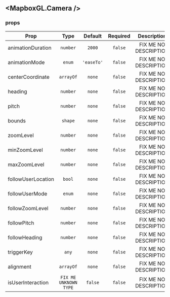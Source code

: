 ## <MapboxGL.Camera />
### 

### props
| Prop | Type | Default | Required | Description |
| ---- | :--: | :-----: | :------: | :----------: |
| animationDuration | `number` | `2000` | `false` | FIX ME NO DESCRIPTION |
| animationMode | `enum` | `'easeTo'` | `false` | FIX ME NO DESCRIPTION |
| centerCoordinate | `arrayOf` | `none` | `false` | FIX ME NO DESCRIPTION |
| heading | `number` | `none` | `false` | FIX ME NO DESCRIPTION |
| pitch | `number` | `none` | `false` | FIX ME NO DESCRIPTION |
| bounds | `shape` | `none` | `false` | FIX ME NO DESCRIPTION |
| zoomLevel | `number` | `none` | `false` | FIX ME NO DESCRIPTION |
| minZoomLevel | `number` | `none` | `false` | FIX ME NO DESCRIPTION |
| maxZoomLevel | `number` | `none` | `false` | FIX ME NO DESCRIPTION |
| followUserLocation | `bool` | `none` | `false` | FIX ME NO DESCRIPTION |
| followUserMode | `enum` | `none` | `false` | FIX ME NO DESCRIPTION |
| followZoomLevel | `number` | `none` | `false` | FIX ME NO DESCRIPTION |
| followPitch | `number` | `none` | `false` | FIX ME NO DESCRIPTION |
| followHeading | `number` | `none` | `false` | FIX ME NO DESCRIPTION |
| triggerKey | `any` | `none` | `false` | FIX ME NO DESCRIPTION |
| alignment | `arrayOf` | `none` | `false` | FIX ME NO DESCRIPTION |
| isUserInteraction | `FIX ME UNKNOWN TYPE` | `false` | `false` | FIX ME NO DESCRIPTION |



